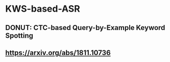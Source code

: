 # KWS-based-ASR 
## DONUT: CTC-based Query-by-Example Keyword Spotting
## https://arxiv.org/abs/1811.10736
